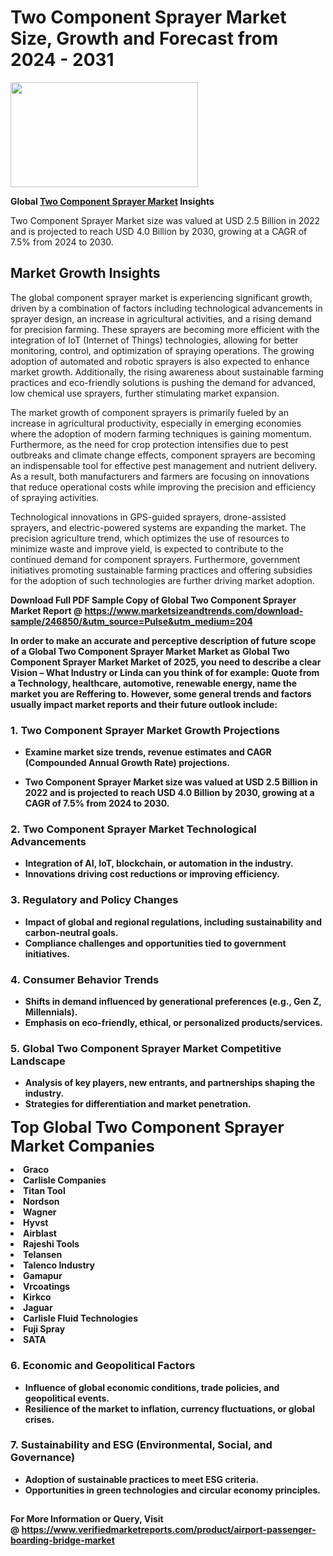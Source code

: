 <H1>Two Component Sprayer Market Size, Growth and Forecast from 2024 - 2031</H1><img class="aligncenter size-medium wp-image-584254" src="https://thirdeyenews.in/wp-content/uploads/2024/09/Global-Market-Research-300x168.jpeg" alt="" width="300" height="168" /><p><strong>Global&nbsp;<a href="https://www.marketsizeandtrends.com/download-sample/246850/&amp;utm_source=Pulse&amp;utm_medium=204">Two Component Sprayer Market</a> Insights</strong></p><p>Two Component Sprayer Market size was valued at USD 2.5 Billion in 2022 and is projected to reach USD 4.0 Billion by 2030, growing at a CAGR of 7.5% from 2024 to 2030.</p><p><h2>Market Growth Insights</h2> <p>The global component sprayer market is experiencing significant growth, driven by a combination of factors including technological advancements in sprayer design, an increase in agricultural activities, and a rising demand for precision farming. These sprayers are becoming more efficient with the integration of IoT (Internet of Things) technologies, allowing for better monitoring, control, and optimization of spraying operations. The growing adoption of automated and robotic sprayers is also expected to enhance market growth. Additionally, the rising awareness about sustainable farming practices and eco-friendly solutions is pushing the demand for advanced, low chemical use sprayers, further stimulating market expansion.</p> <p><strong></strong></p> <p>The market growth of component sprayers is primarily fueled by an increase in agricultural productivity, especially in emerging economies where the adoption of modern farming techniques is gaining momentum. Furthermore, as the need for crop protection intensifies due to pest outbreaks and climate change effects, component sprayers are becoming an indispensable tool for effective pest management and nutrient delivery. As a result, both manufacturers and farmers are focusing on innovations that reduce operational costs while improving the precision and efficiency of spraying activities.</p> <p>Technological innovations in GPS-guided sprayers, drone-assisted sprayers, and electric-powered systems are expanding the market. The precision agriculture trend, which optimizes the use of resources to minimize waste and improve yield, is expected to contribute to the continued demand for component sprayers. Furthermore, government initiatives promoting sustainable farming practices and offering subsidies for the adoption of such technologies are further driving market adoption.</p> <p><strong></p><p><span class=""><strong>Download Full PDF Sample Copy of Global Two Component Sprayer Market Report</strong> @ <a href="https://www.marketsizeandtrends.com/download-sample/246850/&amp;utm_source=Pulse&amp;utm_medium=204" target="_blank">https://www.marketsizeandtrends.com/download-sample/246850/&amp;utm_source=Pulse&amp;utm_medium=204</a></span></p><p>In order to make an accurate and perceptive description of future scope of a Global&nbsp;Two Component Sprayer Market Market as Global&nbsp;Two Component Sprayer Market Market of 2025, you need to describe a clear Vision &ndash; What Industry or Linda can you think of for example: Quote from a Technology, healthcare, automotive, renewable energy, name the market you are Reffering to. However, some general trends and factors usually impact market reports and their future outlook include:</p><h3>1.&nbsp;<strong>Two Component Sprayer Market Growth Projections</strong></h3><ul><li>Examine market size trends, revenue estimates and CAGR (Compounded Annual Growth Rate) projections.</li><li><p>Two Component Sprayer Market size was valued at USD 2.5 Billion in 2022 and is projected to reach USD 4.0 Billion by 2030, growing at a CAGR of 7.5% from 2024 to 2030.</p></li></ul><h3>2.&nbsp;<strong>Two Component Sprayer Market Technological Advancements</strong></h3><ul><li>Integration of AI, IoT, blockchain, or automation in the industry.</li><li>Innovations driving cost reductions or improving efficiency.</li></ul><h3>3.&nbsp;<strong>Regulatory and Policy Changes</strong></h3><ul><li>Impact of global and regional regulations, including sustainability and carbon-neutral goals.</li><li>Compliance challenges and opportunities tied to government initiatives.</li></ul><h3>4.&nbsp;<strong>Consumer Behavior Trends</strong></h3><ul><li>Shifts in demand influenced by generational preferences (e.g., Gen Z, Millennials).</li><li>Emphasis on eco-friendly, ethical, or personalized products/services.</li></ul><h3>5.&nbsp;<strong>Global Two Component Sprayer Market Competitive Landscape</strong></h3><ul><li>Analysis of key players, new entrants, and partnerships shaping the industry.</li><li>Strategies for differentiation and market penetration.</li></ul><p data-pm-slice="1 1 []"><span style="color: inherit; font-family: inherit; font-size: 25px;">Top Global Two Component Sprayer Market Companies</span></p><div class="" data-test-id=""><p><li>Graco</li><li> Carlisle Companies</li><li> Titan Tool</li><li> Nordson</li><li> Wagner</li><li> Hyvst</li><li> Airblast</li><li> Rajeshi Tools</li><li> Telansen</li><li> Talenco Industry</li><li> Gamapur</li><li> Vrcoatings</li><li> Kirkco</li><li> Jaguar</li><li> Carlisle Fluid Technologies</li><li> Fuji Spray</li><li> SATA</li></p></div><h3>6.&nbsp;<strong>Economic and Geopolitical Factors</strong></h3><ul><li>Influence of global economic conditions, trade policies, and geopolitical events.</li><li>Resilience of the market to inflation, currency fluctuations, or global crises.</li></ul><h3>7.&nbsp;<strong>Sustainability and ESG (Environmental, Social, and Governance)</strong></h3><ul><li>Adoption of sustainable practices to meet ESG criteria.</li><li>Opportunities in green technologies and circular economy principles.</li></ul><h2><strong style="font-size: 14px;">For More Information or Query, Visit @&nbsp;</strong><a style="background-color: #ffffff; font-size: 14px;" href="https://www.marketsizeandtrends.com/report/two-component-sprayer-market/" target="_blank">https://www.verifiedmarketreports.com/product/airport-passenger-boarding-bridge-market</a></h2>
